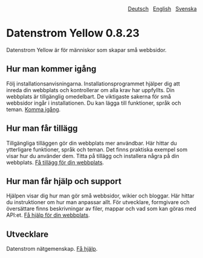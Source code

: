 <p align="right"><a href="README-de.md">Deutsch</a> &nbsp; <a href="README.md">English</a> &nbsp; <a href="README-sv.md">Svenska</a></p>

# Datenstrom Yellow 0.8.23

Datenstrom Yellow är för människor som skapar små webbsidor.

## Hur man kommer igång

Följ installationsanvisningarna. Installationsprogrammet hjälper dig att inreda din webbplats och kontrollerar om alla krav har uppfyllts. Din webbplats är tillgänglig omedelbart. De viktigaste sakerna för små webbsidor ingår i installationen. Du kan lägga till funktioner, språk och teman. [Komma igång](https://datenstrom.se/sv/yellow/help/how-to-get-started).

## Hur man får tillägg

Tillgängliga tilläggen gör din webbplats mer användbar. Här hittar du ytterligare funktioner, språk och teman. Det finns praktiska exempel som visar hur du använder dem. Titta på tillägg och installera några på din webbplats. [Få tillägg för din webbplats](https://datenstrom.se/sv/yellow/extensions/).

## Hur man får hjälp och support

Hjälpen visar dig hur man gör små webbsidor, wikier och bloggar. Här hittar du instruktioner om hur man anpassar allt. För utvecklare, formgivare och översättare finns beskrivningar av filer, mappar och vad som kan göras med API:et. [Få hjälp för din webbplats](https://datenstrom.se/sv/yellow/help/).

## Utvecklare

Datenstrom nätgemenskap. [Få hjälp](https://datenstrom.se/sv/yellow/help/).
